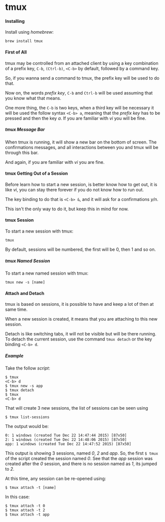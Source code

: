 tmux
====

#### Installing

Install using _homebrew_:

```
brew install tmux
```

#### First of All


tmux may be controlled from an attached client by using a key combination of a
prefix key, `C-b`, `(Ctrl-b)`, `<C-b>` by default, followed by a command key.

So, if you wanna send a command to tmux, the prefix key will be used to do that.

Now on, the words _prefix key_, `C-b` and `Ctrl-b` will be used assuming that
you know what that means.

One more thing, the `C-b` is two keys, when a third key will be necessary it
will be used the follow syntax `<C-b> a`, meaning that the _prefix key_ has to
be pressed and then the key _a_. If you are familiar with _vi_ you will be fine.

##### tmux Message Bar

When tmux is running, it will show a new bar on the bottom of screen.
The confirmations messages, and all interactions between you and tmux will be
through this bar.

And again, if you are familiar with _vi_ you are fine.


#### tmux Getting Out of a Session

Before learn how to start a new session, is better know how to get out, it is
like _vi_, you can stay there forever if you do not know how to run out.

The key binding to do that is `<C-b> &`, and it will ask for a confirmations
_y/n_.

This isn't the only way to do it, but keep this in mind for now.

#### tmux Session

To start a new session with tmux:

```
tmux
```

By default, sessions will be numbered, the first will be 0, then 1 and so on.

##### tmux Named Session

To start a new named session with tmux:

```
tmux new -s [name]
```

#### Attach and Detach

tmux is based on sessions, it is possible to have and keep a lot of then at
same time.

When a new session is created, it means that you are attaching to this new
session.

Detach is like switching tabs, it will not be visible but will be there running.
To detach the current session, use the command `tmux detach` or the key binding
`<C-b> d`.


##### Example

Take the follow *script*:

```
$ tmux
<C-b> d
$ tmux new -s app
$ tmux detach
$ tmux
<C-b> d
```

That will create 3 new sessions, the list of sessions can be seen using

```
$ tmux list-sessions
```

The output would be:

```
0: 1 windows (created Tue Dec 22 14:47:44 2015) [87x50]
2: 1 windows (created Tue Dec 22 14:48:06 2015) [87x50]
app: 1 windows (created Tue Dec 22 14:47:52 2015) [87x50]
```

This output is showing 3 sessions, named _0_, _2_ and _app_.
So, the first `$ tmux` of the script created the session named _0_.
See that the _app_ session was created after the _0_ session, and there is
no session named as _1_, its jumped to _2_.

At this time, any session can be re-opened using:

```
$ tmux attach -t [name]
```
In this case:
```
$ tmux attach -t 0
$ tmux attach -t 2
$ tmux attach -t app
```


